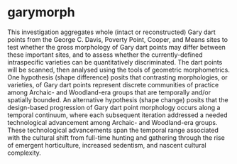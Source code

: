 # garymorph
This investigation aggregates whole (intact or reconstructed) Gary dart points from the George C. Davis, Poverty Point, Cooper, and Means sites to test whether the gross morphology of Gary dart points may differ between these important sites, and to assess whether the currently-defined intraspecific varieties can be quantitatively discriminated. The dart points will be scanned, then analysed using the tools of geometric morphometrics. One hypothesis (shape difference) posits that contrasting morphologies, or varieties, of Gary dart points represent discrete communities of practice among Archaic- and Woodland-era groups that are temporally and/or spatially bounded. An alternative hypothesis (shape change) posits that the design-based progression of Gary dart point morphology occurs along a temporal continuum, where each subsequent iteration addressed a needed technological advancement among Archaic- and Woodland-era groups. These technological advancements span the temporal range associated with the cultural shift from full-time hunting and gathering through the rise of emergent horticulture, increased sedentism, and nascent cultural complexity.
